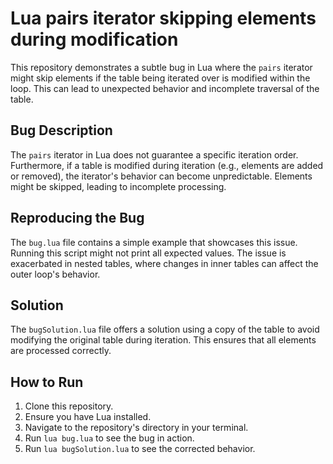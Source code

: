 # Lua pairs iterator skipping elements during modification

This repository demonstrates a subtle bug in Lua where the `pairs` iterator might skip elements if the table being iterated over is modified within the loop. This can lead to unexpected behavior and incomplete traversal of the table.

## Bug Description

The `pairs` iterator in Lua does not guarantee a specific iteration order.  Furthermore, if a table is modified during iteration (e.g., elements are added or removed), the iterator's behavior can become unpredictable.  Elements might be skipped, leading to incomplete processing.

## Reproducing the Bug

The `bug.lua` file contains a simple example that showcases this issue. Running this script might not print all expected values.   The issue is exacerbated in nested tables, where changes in inner tables can affect the outer loop's behavior.

## Solution

The `bugSolution.lua` file offers a solution using a copy of the table to avoid modifying the original table during iteration.  This ensures that all elements are processed correctly.

## How to Run

1. Clone this repository.
2. Ensure you have Lua installed.
3. Navigate to the repository's directory in your terminal.
4. Run `lua bug.lua` to see the bug in action.
5. Run `lua bugSolution.lua` to see the corrected behavior.